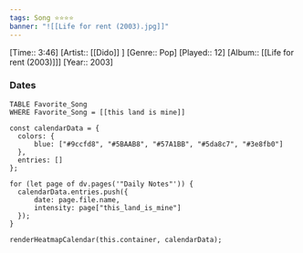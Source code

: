 ```yaml
---
tags: Song ⭐⭐⭐⭐ 
banner: "![[Life for rent (2003).jpg]]"
---
```

[Time:: 3:46]
[Artist:: [[Dido]] ]
[Genre:: Pop]
[Played:: 12]
[Album:: [[Life for rent (2003)]]]
[Year:: 2003]
### Dates
````dataview
TABLE Favorite_Song
WHERE Favorite_Song = [[this land is mine]]
````
  ```dataviewjs
const calendarData = { 
	colors: { 
		blue: ["#9ccfd8", "#5BAAB8", "#57A1BB", "#5da8c7", "#3e8fb0"] 
	}, 
	entries: [] 
}; 

for (let page of dv.pages('"Daily Notes"')) { 
	calendarData.entries.push({ 
		date: page.file.name, 
		intensity: page["this_land_is_mine"]
	}); 
} 

renderHeatmapCalendar(this.container, calendarData);
```
